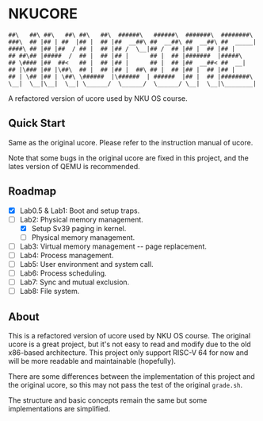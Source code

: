 # NKUCORE

```text
##\   ##\ ##\   ##\ ##\   ##\  ######\   ######\  #######\  ########\
###\  ## |## | ##  |## |  ## |##  __##\ ##  __##\ ##  __##\ ##  _____|
####\ ## |## |##  / ## |  ## |## /  \__|## /  ## |## |  ## |## |
## ##\## |#####  /  ## |  ## |## |      ## |  ## |#######  |#####\
## \#### |##  ##<   ## |  ## |## |      ## |  ## |##  __##< ##  __|
## |\### |## |\##\  ## |  ## |## |  ##\ ## |  ## |## |  ## |## |
## | \## |## | \##\ \######  |\######  | ######  |## |  ## |########\
\__|  \__|\__|  \__| \______/  \______/  \______/ \__|  \__|\________|
```

A refactored version of ucore used by NKU OS course.

## Quick Start

Same as the original ucore. Please refer to the instruction manual of ucore.

Note that some bugs in the original ucore are fixed in this project, and the lates version of QEMU is recommended.

## Roadmap

- [x] Lab0.5 & Lab1: Boot and setup traps.
- [ ] Lab2: Physical memory management.
  - [x] Setup Sv39 paging in kernel.
  - [ ] Physical memory management.
- [ ] Lab3: Virtual memory management -- page replacement.
- [ ] Lab4: Process management.
- [ ] Lab5: User environment and system call.
- [ ] Lab6: Process scheduling.
- [ ] Lab7: Sync and mutual exclusion.
- [ ] Lab8: File system.

## About

This is a refactored version of ucore used by NKU OS course. The original ucore is a great project, but it's not easy to read and modify due to the old x86-based architecture. This project only support RISC-V 64 for now and will be more readable and maintainable (hopefully).

There are some differences between the implementation of this project and the original ucore, so this may not pass the test of the original `grade.sh`.

The structure and basic concepts remain the same but some implementations are simplified.
